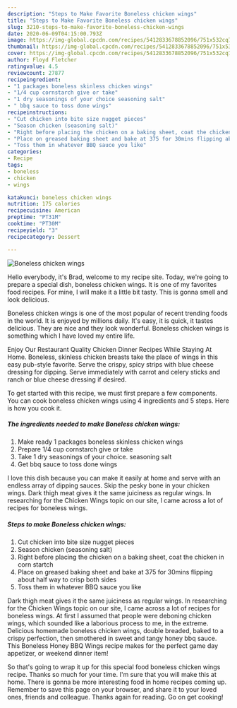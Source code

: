 ```yaml
---
description: "Steps to Make Favorite Boneless chicken wings"
title: "Steps to Make Favorite Boneless chicken wings"
slug: 3210-steps-to-make-favorite-boneless-chicken-wings
date: 2020-06-09T04:15:00.793Z
image: https://img-global.cpcdn.com/recipes/5412833678852096/751x532cq70/boneless-chicken-wings-recipe-main-photo.jpg
thumbnail: https://img-global.cpcdn.com/recipes/5412833678852096/751x532cq70/boneless-chicken-wings-recipe-main-photo.jpg
cover: https://img-global.cpcdn.com/recipes/5412833678852096/751x532cq70/boneless-chicken-wings-recipe-main-photo.jpg
author: Floyd Fletcher
ratingvalue: 4.5
reviewcount: 27877
recipeingredient:
- "1 packages boneless skinless chicken wings"
- "1/4 cup cornstarch give or take"
- "1 dry seasonings of your choice seasoning salt"
- " bbq sauce to toss done wings"
recipeinstructions:
- "Cut chicken into bite size nugget pieces"
- "Season chicken (seasoning salt)"
- "Right before placing the chicken on a baking sheet, coat the chicken in corn startch"
- "Place on greased baking sheet and bake at 375 for 30mins flipping about half way to crisp both sides"
- "Toss them in whatever BBQ sauce you like"
categories:
- Recipe
tags:
- boneless
- chicken
- wings

katakunci: boneless chicken wings 
nutrition: 175 calories
recipecuisine: American
preptime: "PT31M"
cooktime: "PT30M"
recipeyield: "3"
recipecategory: Dessert

---
```



![Boneless chicken wings](https://img-global.cpcdn.com/recipes/5412833678852096/751x532cq70/boneless-chicken-wings-recipe-main-photo.jpg)

Hello everybody, it's Brad, welcome to my recipe site. Today, we're going to prepare a special dish, boneless chicken wings. It is one of my favorites food recipes. For mine, I will make it a little bit tasty. This is gonna smell and look delicious.

Boneless chicken wings is one of the most popular of recent trending foods in the world. It is enjoyed by millions daily. It's easy, it is quick, it tastes delicious. They are nice and they look wonderful. Boneless chicken wings is something which I have loved my entire life.

Enjoy Our Restaurant Quality Chicken Dinner Recipes While Staying At Home. Boneless, skinless chicken breasts take the place of wings in this easy pub-style favorite. Serve the crispy, spicy strips with blue cheese dressing for dipping. Serve immediately with carrot and celery sticks and ranch or blue cheese dressing if desired.


To get started with this recipe, we must first prepare a few components. You can cook boneless chicken wings using 4 ingredients and 5 steps. Here is how you cook it.

<!--inarticleads1-->

##### The ingredients needed to make Boneless chicken wings:

1. Make ready 1 packages boneless skinless chicken wings
1. Prepare 1/4 cup cornstarch give or take
1. Take 1 dry seasonings of your choice. seasoning salt
1. Get  bbq sauce to toss done wings


I love this dish because you can make it easily at home and serve with an endless array of dipping sauces. Skip the pesky bone in your chicken wings. Dark thigh meat gives it the same juiciness as regular wings. In researching for the Chicken Wings topic on our site, I came across a lot of recipes for boneless wings. 

<!--inarticleads2-->

##### Steps to make Boneless chicken wings:

1. Cut chicken into bite size nugget pieces
1. Season chicken (seasoning salt)
1. Right before placing the chicken on a baking sheet, coat the chicken in corn startch
1. Place on greased baking sheet and bake at 375 for 30mins flipping about half way to crisp both sides
1. Toss them in whatever BBQ sauce you like


Dark thigh meat gives it the same juiciness as regular wings. In researching for the Chicken Wings topic on our site, I came across a lot of recipes for boneless wings. At first I assumed that people were deboning chicken wings, which sounded like a laborious process to me, in the extreme. Delicious homemade boneless chicken wings, double breaded, baked to a crispy perfection, then smothered in sweet and tangy honey bbq sauce. This Boneless Honey BBQ Wings recipe makes for the perfect game day appetizer, or weekend dinner item! 

So that's going to wrap it up for this special food boneless chicken wings recipe. Thanks so much for your time. I'm sure that you will make this at home. There is gonna be more interesting food in home recipes coming up. Remember to save this page on your browser, and share it to your loved ones, friends and colleague. Thanks again for reading. Go on get cooking!
